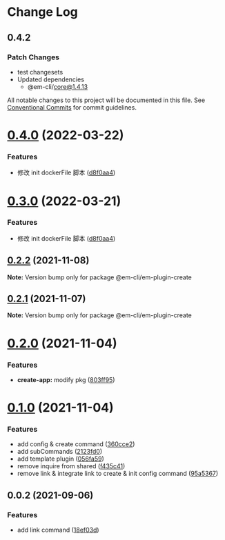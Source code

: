 # Change Log

## 0.4.2

### Patch Changes

- test changesets
- Updated dependencies
  - @em-cli/core@1.4.13

All notable changes to this project will be documented in this file.
See [Conventional Commits](https://conventionalcommits.org) for commit guidelines.

# [0.4.0](https://github.com/edisonLzy/em-cli/compare/@em-cli/em-plugin-create@0.2.2...@em-cli/em-plugin-create@0.4.0) (2022-03-22)

### Features

- 修改 init dockerFile 脚本 ([d8f0aa4](https://github.com/edisonLzy/em-cli/commit/d8f0aa4424ba60252d2cd9c6d20d209183e2fc17))

# [0.3.0](https://github.com/edisonLzy/em-cli/compare/@em-cli/em-plugin-create@0.2.2...@em-cli/em-plugin-create@0.3.0) (2022-03-21)

### Features

- 修改 init dockerFile 脚本 ([d8f0aa4](https://github.com/edisonLzy/em-cli/commit/d8f0aa4424ba60252d2cd9c6d20d209183e2fc17))

## [0.2.2](https://github.com/edisonLzy/mono-cli/compare/@em-cli/em-plugin-create@0.2.1...@em-cli/em-plugin-create@0.2.2) (2021-11-08)

**Note:** Version bump only for package @em-cli/em-plugin-create

## [0.2.1](https://github.com/edisonLzy/mono-cli/compare/@em-cli/em-plugin-create@0.2.0...@em-cli/em-plugin-create@0.2.1) (2021-11-07)

**Note:** Version bump only for package @em-cli/em-plugin-create

# [0.2.0](https://github.com/edisonLzy/mono-cli/compare/@em-cli/em-plugin-create@0.1.0...@em-cli/em-plugin-create@0.2.0) (2021-11-04)

### Features

- **create-app:** modify pkg ([803ff95](https://github.com/edisonLzy/mono-cli/commit/803ff95fcba3816e49a99ea037b69b0ba7ca1f32))

# [0.1.0](https://github.com/edisonLzy/mono-cli/compare/@em-cli/em-plugin-create@0.0.2...@em-cli/em-plugin-create@0.1.0) (2021-11-04)

### Features

- add config & create command ([360cce2](https://github.com/edisonLzy/mono-cli/commit/360cce2055824602ea705a7de6a57e3d39249718))
- add subCommands ([2123fd0](https://github.com/edisonLzy/mono-cli/commit/2123fd0e78f7b1f9d43f7f31fc33c5f76c2f93ae))
- add template plugin ([056fa59](https://github.com/edisonLzy/mono-cli/commit/056fa591344847f7ba799827360a0ce9d189753f))
- remove inquire from shared ([f435c41](https://github.com/edisonLzy/mono-cli/commit/f435c416f6bd1c331b59843b24b753dd7aaca4db))
- remove link & integrate link to create & init config command ([95a5367](https://github.com/edisonLzy/mono-cli/commit/95a53677575d8a5c81942b401191fd96cb9fd803))

## 0.0.2 (2021-09-06)

### Features

- add link command ([18ef03d](https://github.com/edisonLzy/mono-cli/commit/18ef03d4488ec666db9a46128ee2f9970675a0d3))
